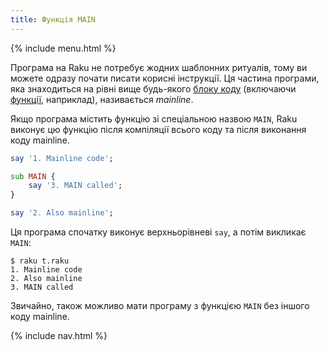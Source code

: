 ```yaml
---
title: Функція MAIN
---
```


{% include menu.html %}

Програма на Raku не потребує жодних шаблонних ритуалів, тому ви можете одразу почати писати корисні інструкції. Ця частина програми, яка знаходиться на рівні вище будь-якого [блоку коду](/uk/essentials/code-blocks) (включаючи [функції](/uk/essentials/functions), наприклад), називається _mainline_.

Якщо програма містить функцію зі спеціальною назвою `MAIN`, Raku виконує цю функцію після компіляції всього коду та після виконання коду mainline.

```raku
say '1. Mainline code';

sub MAIN {
    say '3. MAIN called';
}

say '2. Also mainline';
```

Ця програма спочатку виконує верхньорівневі `say`, а потім викликає `MAIN`:

```console
$ raku t.raku
1. Mainline code
2. Also mainline
3. MAIN called
```

Звичайно, також можливо мати програму з функцією `MAIN` без іншого коду mainline.

{% include nav.html %}